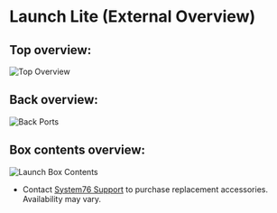 # Launch Lite (External Overview)

## Top overview:

![Top Overview](./img/overhead.webp)

## Back overview:

![Back Ports](./img/ports-back.png)

## Box contents overview:
![Launch Box Contents](./img/launch-lite-box-contents.png)

- Contact [System76 Support](https://support.system76.com/) to purchase replacement accessories. Availability may vary.
